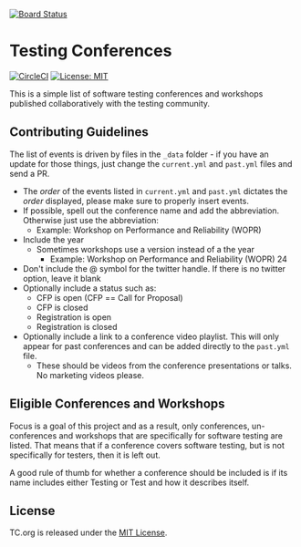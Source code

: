 [![Board Status](https://volvogroup.visualstudio.com/c0c50237-a3c8-42a0-b44c-114e2c8cf2ea/98296034-d8f0-4a30-8b09-29bd4654a170/_apis/work/boardbadge/0057c2f2-927e-485d-8315-74c4ccf15978)](https://volvogroup.visualstudio.com/c0c50237-a3c8-42a0-b44c-114e2c8cf2ea/_boards/board/t/98296034-d8f0-4a30-8b09-29bd4654a170/Microsoft.FeatureCategory)
# Testing Conferences
[![CircleCI](https://circleci.com/gh/TestingConferences/testingconferences.github.io.svg?style=shield)](https://circleci.com/gh/TestingConferences/testingconferences.github.io)
[![License: MIT](https://img.shields.io/badge/License-MIT-brightgreen.svg)](https://opensource.org/licenses/MIT)

This is a simple list of software testing conferences and workshops published collaboratively with the testing community.


## Contributing Guidelines
The list of events is driven by files in the ```_data``` folder - if you have an update for those things, just change the ```current.yml``` and ```past.yml``` files and send a PR.
  - The _order_ of the events listed in ```current.yml``` and ```past.yml``` dictates the _order_ displayed, please make sure to properly insert events.
  - If possible, spell out the conference name and add the abbreviation. Otherwise just use the abbreviation:
    - Example: Workshop on Performance and Reliability (WOPR)
  - Include the year
    - Sometimes workshops use a version instead of a the year
      - Example: Workshop on Performance and Reliability (WOPR) 24
  - Don't include the @ symbol for the twitter handle. If there is no twitter option, leave it blank
  - Optionally include a status such as:
    - CFP is open (CFP == Call for Proposal)
    - CFP is closed
    - Registration is open
    - Registration is closed
  - Optionally include a link to a conference video playlist. This will only appear for past conferences and can be added directly to the ```past.yml``` file.
    - These should be videos from the conference presentations or talks. No marketing videos please.  

## Eligible Conferences and Workshops

Focus is a goal of this project and as a result, only conferences, un-conferences and workshops that are specifically for software testing are listed. That means that if a conference covers software testing, but is not specifically for testers, then it is left out.

A good rule of thumb for whether a conference should be included is if its name includes either Testing or Test and how it describes itself.

## License

TC.org is released under the [MIT License](MIT-LICENSE).
